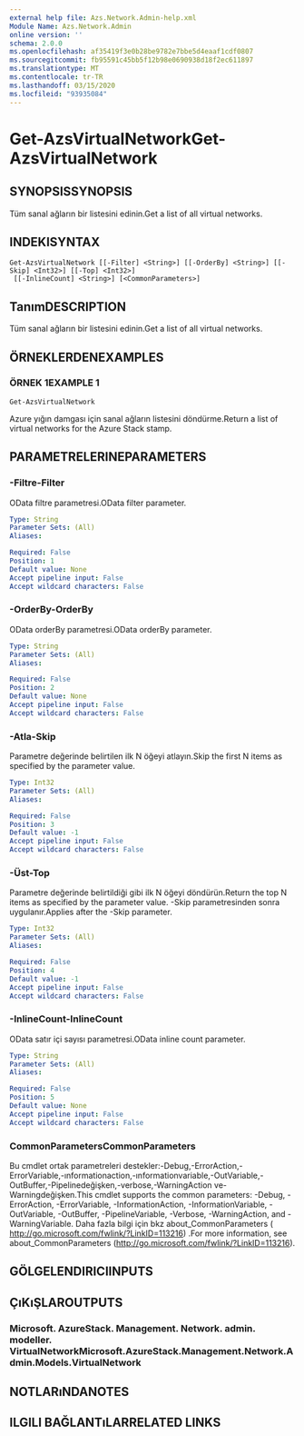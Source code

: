 ```yaml
---
external help file: Azs.Network.Admin-help.xml
Module Name: Azs.Network.Admin
online version: ''
schema: 2.0.0
ms.openlocfilehash: af35419f3e0b28be9782e7bbe5d4eaaf1cdf0807
ms.sourcegitcommit: fb95591c45bb5f12b98e0690938d18f2ec611897
ms.translationtype: MT
ms.contentlocale: tr-TR
ms.lasthandoff: 03/15/2020
ms.locfileid: "93935084"
---
```

# <span data-ttu-id="5b910-101">Get-AzsVirtualNetwork</span><span class="sxs-lookup"><span data-stu-id="5b910-101">Get-AzsVirtualNetwork</span></span>

## <span data-ttu-id="5b910-102">SYNOPSIS</span><span class="sxs-lookup"><span data-stu-id="5b910-102">SYNOPSIS</span></span>
<span data-ttu-id="5b910-103">Tüm sanal ağların bir listesini edinin.</span><span class="sxs-lookup"><span data-stu-id="5b910-103">Get a list of all virtual networks.</span></span>

## <span data-ttu-id="5b910-104">INDEKI</span><span class="sxs-lookup"><span data-stu-id="5b910-104">SYNTAX</span></span>

```
Get-AzsVirtualNetwork [[-Filter] <String>] [[-OrderBy] <String>] [[-Skip] <Int32>] [[-Top] <Int32>]
 [[-InlineCount] <String>] [<CommonParameters>]
```

## <span data-ttu-id="5b910-105">Tanım</span><span class="sxs-lookup"><span data-stu-id="5b910-105">DESCRIPTION</span></span>
<span data-ttu-id="5b910-106">Tüm sanal ağların bir listesini edinin.</span><span class="sxs-lookup"><span data-stu-id="5b910-106">Get a list of all virtual networks.</span></span>

## <span data-ttu-id="5b910-107">ÖRNEKLERDEN</span><span class="sxs-lookup"><span data-stu-id="5b910-107">EXAMPLES</span></span>

### <span data-ttu-id="5b910-108">ÖRNEK 1</span><span class="sxs-lookup"><span data-stu-id="5b910-108">EXAMPLE 1</span></span>
```
Get-AzsVirtualNetwork
```

<span data-ttu-id="5b910-109">Azure yığın damgası için sanal ağların listesini döndürme.</span><span class="sxs-lookup"><span data-stu-id="5b910-109">Return a list of virtual networks for the Azure Stack stamp.</span></span>

## <span data-ttu-id="5b910-110">PARAMETRELERINE</span><span class="sxs-lookup"><span data-stu-id="5b910-110">PARAMETERS</span></span>

### <span data-ttu-id="5b910-111">-Filtre</span><span class="sxs-lookup"><span data-stu-id="5b910-111">-Filter</span></span>
<span data-ttu-id="5b910-112">OData filtre parametresi.</span><span class="sxs-lookup"><span data-stu-id="5b910-112">OData filter parameter.</span></span>

```yaml
Type: String
Parameter Sets: (All)
Aliases:

Required: False
Position: 1
Default value: None
Accept pipeline input: False
Accept wildcard characters: False
```

### <span data-ttu-id="5b910-113">-OrderBy</span><span class="sxs-lookup"><span data-stu-id="5b910-113">-OrderBy</span></span>
<span data-ttu-id="5b910-114">OData orderBy parametresi.</span><span class="sxs-lookup"><span data-stu-id="5b910-114">OData orderBy parameter.</span></span>

```yaml
Type: String
Parameter Sets: (All)
Aliases:

Required: False
Position: 2
Default value: None
Accept pipeline input: False
Accept wildcard characters: False
```

### <span data-ttu-id="5b910-115">-Atla</span><span class="sxs-lookup"><span data-stu-id="5b910-115">-Skip</span></span>
<span data-ttu-id="5b910-116">Parametre değerinde belirtilen ilk N öğeyi atlayın.</span><span class="sxs-lookup"><span data-stu-id="5b910-116">Skip the first N items as specified by the parameter value.</span></span>

```yaml
Type: Int32
Parameter Sets: (All)
Aliases:

Required: False
Position: 3
Default value: -1
Accept pipeline input: False
Accept wildcard characters: False
```

### <span data-ttu-id="5b910-117">-Üst</span><span class="sxs-lookup"><span data-stu-id="5b910-117">-Top</span></span>
<span data-ttu-id="5b910-118">Parametre değerinde belirtildiği gibi ilk N öğeyi döndürün.</span><span class="sxs-lookup"><span data-stu-id="5b910-118">Return the top N items as specified by the parameter value.</span></span>
<span data-ttu-id="5b910-119">-Skip parametresinden sonra uygulanır.</span><span class="sxs-lookup"><span data-stu-id="5b910-119">Applies after the -Skip parameter.</span></span>

```yaml
Type: Int32
Parameter Sets: (All)
Aliases:

Required: False
Position: 4
Default value: -1
Accept pipeline input: False
Accept wildcard characters: False
```

### <span data-ttu-id="5b910-120">-InlineCount</span><span class="sxs-lookup"><span data-stu-id="5b910-120">-InlineCount</span></span>
<span data-ttu-id="5b910-121">OData satır içi sayısı parametresi.</span><span class="sxs-lookup"><span data-stu-id="5b910-121">OData inline count parameter.</span></span>

```yaml
Type: String
Parameter Sets: (All)
Aliases:

Required: False
Position: 5
Default value: None
Accept pipeline input: False
Accept wildcard characters: False
```

### <span data-ttu-id="5b910-122">CommonParameters</span><span class="sxs-lookup"><span data-stu-id="5b910-122">CommonParameters</span></span>
<span data-ttu-id="5b910-123">Bu cmdlet ortak parametreleri destekler:-Debug,-ErrorAction,-ErrorVariable,-ınformationaction,-ınformationvariable,-OutVariable,-OutBuffer,-Pipelinedeğişken,-verbose,-WarningAction ve-Warningdeğişken.</span><span class="sxs-lookup"><span data-stu-id="5b910-123">This cmdlet supports the common parameters: -Debug, -ErrorAction, -ErrorVariable, -InformationAction, -InformationVariable, -OutVariable, -OutBuffer, -PipelineVariable, -Verbose, -WarningAction, and -WarningVariable.</span></span> <span data-ttu-id="5b910-124">Daha fazla bilgi için bkz about_CommonParameters ( http://go.microsoft.com/fwlink/?LinkID=113216) .</span><span class="sxs-lookup"><span data-stu-id="5b910-124">For more information, see about_CommonParameters (http://go.microsoft.com/fwlink/?LinkID=113216).</span></span>

## <span data-ttu-id="5b910-125">GÖLGELENDIRICI</span><span class="sxs-lookup"><span data-stu-id="5b910-125">INPUTS</span></span>

## <span data-ttu-id="5b910-126">ÇıKıŞLAR</span><span class="sxs-lookup"><span data-stu-id="5b910-126">OUTPUTS</span></span>

### <span data-ttu-id="5b910-127">Microsoft. AzureStack. Management. Network. admin. modeller. VirtualNetwork</span><span class="sxs-lookup"><span data-stu-id="5b910-127">Microsoft.AzureStack.Management.Network.Admin.Models.VirtualNetwork</span></span>

## <span data-ttu-id="5b910-128">NOTLARıNDA</span><span class="sxs-lookup"><span data-stu-id="5b910-128">NOTES</span></span>

## <span data-ttu-id="5b910-129">ILGILI BAĞLANTıLAR</span><span class="sxs-lookup"><span data-stu-id="5b910-129">RELATED LINKS</span></span>
